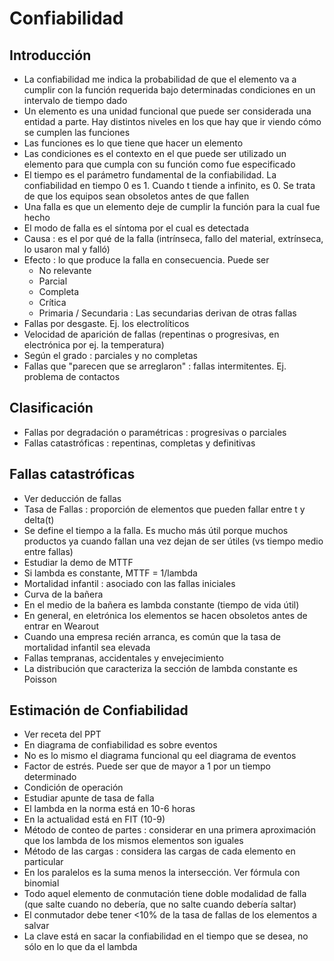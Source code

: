 # Confiabilidad
## Introducción
- La confiabilidad me indica la probabilidad de que el elemento va a cumplir con la función requerida bajo determinadas condiciones en un intervalo de tiempo dado
- Un elemento es una unidad funcional que puede ser considerada una entidad a parte. Hay distintos niveles en los que hay que ir viendo cómo se cumplen las funciones
- Las funciones es lo que tiene que hacer un elemento
- Las condiciones es el contexto en el que puede ser utilizado un elemento para que cumpla con su función como fue especificado
- El tiempo es el parámetro fundamental de la confiabilidad. La confiabilidad en tiempo 0 es 1. Cuando t tiende a infinito, es 0. Se trata de que los equipos sean obsoletos antes de que fallen
- Una falla es que un elemento deje de cumplir la función para la cual fue hecho
- El modo de falla es el síntoma por el cual es detectada
- Causa : es el por qué de la falla (intrínseca, fallo del material, extrínseca, lo usaron mal y falló)
- Efecto : lo que produce la falla en consecuencia. Puede ser
  - No relevante
  - Parcial
  - Completa
  - Crítica
  - Primaria / Secundaria : Las secundarias derivan de otras fallas
- Fallas por desgaste. Ej. los electrolíticos
- Velocidad de aparición de fallas (repentinas o progresivas, en electrónica por ej. la temperatura)
- Según el grado : parciales y no completas
- Fallas que "parecen que se arreglaron" : fallas intermitentes. Ej. problema de contactos

## Clasificación
- Fallas por degradación o paramétricas : progresivas o parciales
- Fallas catastróficas : repentinas, completas y definitivas

## Fallas catastróficas
- Ver deducción de fallas
- Tasa de Fallas : proporción de elementos que pueden fallar entre t y delta(t)
- Se define el tiempo a la falla. Es mucho más útil porque muchos productos ya cuando fallan una vez dejan de ser útiles (vs tiempo medio entre fallas)
- Estudiar la demo de MTTF
- Si lambda es constante, MTTF = 1/lambda
- Mortalidad infantil : asociado con las fallas iniciales
- Curva de la bañera
- En el medio de la bañera es lambda constante (tiempo de vida útil)
- En general, en eletrónica los elementos se hacen obsoletos antes de entrar en Wearout
- Cuando una empresa recién arranca, es común que la tasa de mortalidad infantil sea elevada
- Fallas tempranas, accidentales y envejecimiento
- La distribución que caracteriza la sección de lambda constante es Poisson

## Estimación de Confiabilidad
- Ver receta del PPT
- En diagrama de confiabilidad es sobre eventos
- No es lo mismo el diagrama funcional qu eel diagrama de eventos
- Factor de estrés. Puede ser que de mayor a 1 por un tiempo determinado
- Condición de operación
- Estudiar apunte de tasa de falla
- El lambda en la norma está en 10-6 horas
- En la actualidad está en FIT (10-9)
- Método de conteo de partes : considerar en una primera aproximación que los lambda de los mismos elementos son iguales
- Método de las cargas : considera las cargas de cada elemento en particular
- En los paralelos es la suma menos la intersección. Ver fórmula con binomial
- Todo aquel elemento de conmutación tiene doble modalidad de falla (que salte cuando no debería, que no salte cuando debería saltar)
- El conmutador debe tener <10% de la tasa de fallas de los elementos a salvar
- La clave está en sacar la confiabilidad en el tiempo que se desea, no sólo en lo que da el lambda
